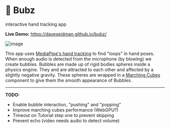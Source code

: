 # 🫧 Bubz 
interactive hand tracking app

**Live Demo:** https://daveseidman.github.io/bubz/  

![image](demo.gif)

This app uses [MediaPipe's hand tracking](https://ai.google.dev/edge/mediapipe/solutions/vision/hand_landmarker/web_js) to find "loops" in hand poses. When enough audio is detected from the microphone (by blowing) we create bubbles. Bubbles are made up of rigid bodies spheres inside a physics engine. They and are attracted to each other and affected by a slightly negative gravity. These spheres are wrapped in a [Marching Cubes](https://drei.docs.pmnd.rs/abstractions/marching-cubes) component to give them the smooth appearance of Bubbles.

---

**TODO:**  

- Enable bubble interaction, "pushing" and "popping"
- Improve marching cubes performance (WebGPU?)
- Timeout on Tutorial step one to prevent skipping
- Prevent echo (video needs audio to detect volume)